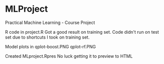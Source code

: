 # MLProject
Practical Machine Learning - Course Project

R code in project.R
Got a good result on training set.
Code didn't run on test set due to shortcuts I took on training set.

Model plots in
qplot-boost.PNG
qplot-rf.PNG

Created MLproject.Rpres 
No luck getting it to preview to HTML




